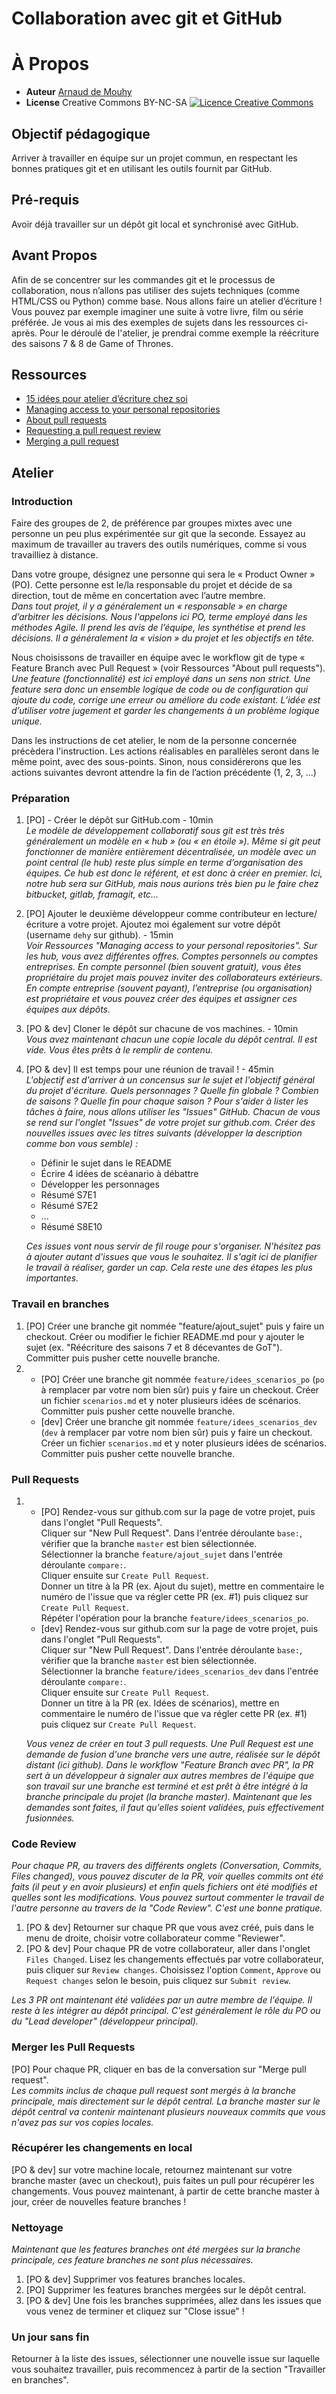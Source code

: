 # Collaboration avec git et GitHub

# À Propos

- **Auteur** [Arnaud de Mouhy](https://github.com/dehy)
- **License** Creative Commons BY-NC-SA [![Licence Creative Commons](https://i.creativecommons.org/l/by-nc-sa/4.0/80x15.png)](http://creativecommons.org/licenses/by-nc-sa/4.0/)

## Objectif pédagogique

Arriver à travailler en équipe sur un projet commun, en respectant les bonnes pratiques git et en utilisant les outils fournit par GitHub.

## Pré-requis

Avoir déjà travailler sur un dépôt git local et synchronisé avec GitHub.

## Avant Propos

Afin de se concentrer sur les commandes git et le processus de collaboration, nous n’allons pas utiliser des sujets techniques (comme HTML/CSS ou Python) comme base. Nous allons faire un atelier d’écriture ! Vous pouvez par exemple imaginer une suite à votre livre, film ou série préférée. Je vous ai mis des exemples de sujets dans les ressources ci-après. Pour le déroulé de l'atelier, je prendrai comme exemple la réécriture des saisons 7 & 8 de Game of Thrones.

## Ressources

- [15 idées pour atelier d’écriture chez soi](https://www.ficellesdauteur.fr/idees-pour-atelier-decriture/)
- [Managing access to your personal repositories](https://docs.github.com/en/github/setting-up-and-managing-your-github-user-account/managing-access-to-your-personal-repositories)
- [About pull requests](https://docs.github.com/en/github/collaborating-with-issues-and-pull-requests/about-pull-requests)
- [Requesting a pull request review](https://docs.github.com/en/github/collaborating-with-issues-and-pull-requests/requesting-a-pull-request-review)
- [Merging a pull request](https://docs.github.com/en/github/collaborating-with-issues-and-pull-requests/merging-a-pull-request)

## Atelier

### Introduction

Faire des groupes de 2, de préférence par groupes mixtes avec une personne un peu plus expérimentée sur git que la seconde. Essayez au maximum de travailler au travers des outils numériques, comme si vous travailliez à distance.

Dans votre groupe, désignez une personne qui sera le « Product Owner » (PO). Cette personne est le/la responsable du projet et décide de sa direction, tout de même en concertation avec l’autre membre.  
_Dans tout projet, il y a généralement un « responsable » en charge d’arbitrer les décisions. Nous l'appelons ici PO, terme employé dans les méthodes Agile. Il prend les avis de l’équipe, les synthétise et prend les décisions. Il a généralement la « vision » du projet et les objectifs en tête._

Nous choisissons de travailler en équipe avec le workflow git de type « Feature Branch avec Pull Request » (voir Ressources "About pull requests").  
_Une feature (fonctionnalité) est ici employé dans un sens non strict. Une feature sera donc un ensemble logique de code ou de configuration qui ajoute du code, corrige une erreur ou améliore du code existant. L’idée est d’utiliser votre jugement et garder les changements à un problème logique unique._

Dans les instructions de cet atelier, le nom de la personne concernée précèdera l'instruction. Les actions réalisables en parallèles seront dans le même point, avec des sous-points. Sinon, nous considérerons que les actions suivantes devront attendre la fin de l’action précédente (1, 2, 3, ...)

### Préparation

1. [PO] - Créer le dépôt sur GitHub.com - 10min  
   _Le modèle de développement collaboratif sous git est très très généralement un modèle en « hub » (ou « en étoile »). Même si git peut fonctionner de manière entièrement décentralisée, un modèle avec un point central (le hub) reste plus simple en terme d’organisation des équipes. Ce hub est donc le référent, et est donc à créer en premier. Ici, notre hub sera sur GitHub, mais nous aurions très bien pu le faire chez bitbucket, gitlab, framagit, etc…_

2. [PO] Ajouter le deuxième développeur comme contributeur en lecture/écriture a votre projet. Ajoutez moi également sur votre dépôt (username `dehy` sur github). - 15min  
   _Voir Ressources "Managing access to your personal repositories". Sur les hub, vous avez différentes offres. Comptes personnels ou comptes entreprises. En compte personnel (bien souvent gratuit), vous êtes propriétaire du projet mais pouvez inviter des collaborateurs extérieurs. En compte entreprise (souvent payant), l’entreprise (ou organisation) est propriétaire et vous pouvez créer des équipes et assigner ces équipes aux dépôts._

3. [PO & dev] Cloner le dépôt sur chacune de vos machines. - 10min  
   _Vous avez maintenant chacun une copie locale du dépôt central. Il est vide. Vous êtes prêts à le remplir de contenu._

4. [PO & dev] Il est temps pour une réunion de travail ! - 45min  
   _L'objectif est d'arriver à un concensus sur le sujet et l'objectif général du projet d'écriture. Quels personnages ? Quelle fin globale ? Combien de saisons ? Quelle fin pour chaque saison ? Pour s'aider à lister les tâches à faire, nous allons utiliser les "Issues" GitHub. Chacun de vous se rend sur l'onglet "Issues" de votre projet sur github.com. Créer des nouvelles issues avec les titres suivants (développer la description comme bon vous semble) :_  
   * Définir le sujet dans le README
   * Écrire 4 idées de scéanario à débattre
   * Développer les personnages
   * Résumé S7E1
   * Résumé S7E2
   * ...
   * Résumé S8E10

    _Ces issues vont nous servir de fil rouge pour s'organiser. N'hésitez pas à ajouter autant d'issues que vous le souhaitez. Il s'agit ici de planifier le travail à réaliser, garder un cap. Cela reste une des étapes les plus importantes._

### Travail en branches

1. [PO] Créer une branche git nommée "feature/ajout_sujet" puis y faire un checkout. Créer ou modifier le fichier README.md pour y ajouter le sujet (ex. "Réécriture des saisons 7 et 8 décevantes de GoT"). Committer puis pusher cette nouvelle branche.
2. 
   * [PO] Créer une branche git nommée `feature/idees_scenarios_po` (`po` à remplacer par votre nom bien sûr) puis y faire un checkout. Créer un fichier `scenarios.md` et y noter plusieurs idées de scénarios. Committer puis pusher cette nouvelle branche.
   * [dev] Créer une branche git nommée `feature/idees_scenarios_dev` (`dev` à remplacer par votre nom bien sûr) puis y faire un checkout. Créer un fichier `scenarios.md` et y noter plusieurs idées de scénarios. Committer puis pusher cette nouvelle branche.

### Pull Requests

1. 
   * [PO] Rendez-vous sur github.com sur la page de votre projet, puis dans l'onglet "Pull Requests".  
     Cliquer sur "New Pull Request". Dans l'entrée déroulante `base:`, vérifier que la branche `master` est bien sélectionnée.  
     Sélectionner la branche `feature/ajout_sujet` dans l'entrée déroulante `compare:`.  
     Cliquer ensuite sur `Create Pull Request`.  
     Donner un titre à la PR (ex. Ajout du sujet), mettre en commentaire le numéro de l'issue que va régler cette PR (ex. #1) puis cliquez sur `Create Pull Request`.  
     Répéter l'opération pour la branche `feature/idees_scenarios_po`.
   * [dev] Rendez-vous sur github.com sur la page de votre projet, puis dans l'onglet "Pull Requests".  
     Cliquer sur "New Pull Request". Dans l'entrée déroulante `base:`, vérifier que la branche `master` est bien sélectionnée.  
     Sélectionner la branche `feature/idees_scenarios_dev` dans l'entrée déroulante `compare:`.  
     Cliquer ensuite sur `Create Pull Request`.  
     Donner un titre à la PR (ex. Idées de scénarios), mettre en commentaire le numéro de l'issue que va régler cette PR (ex. #1) puis cliquez sur `Create Pull Request`.

   _Vous venez de créer en tout 3 pull requests. Une Pull Request est une demande de fusion d'une branche vers une autre, réalisée sur le dépôt distant (ici github). Dans le workflow "Feature Branch avec PR", la PR sert à un développeur à signaler aux autres membres de l'équipe que son travail sur une branche est terminé et est prêt à être intégré à la branche principale du projet (la branche master). Maintenant que les demandes sont faites, il faut qu'elles soient validées, puis effectivement fusionnées._

### Code Review

_Pour chaque PR, au travers des différents onglets (Conversation, Commits, Files changed), vous pouvez discuter de la PR, voir quelles commits ont été faits (il peut y en avoir plusieurs) et enfin quels fichiers ont été modifiés et quelles sont les modifications. Vous pouvez surtout commenter le travail de l'autre personne au travers de la "Code Review". C'est une bonne pratique._

1. [PO & dev] Retourner sur chaque PR que vous avez créé, puis dans le menu de droite, choisir votre collaborateur comme "Reviewer".
2. [PO & dev] Pour chaque PR de votre collaborateur, aller dans l'onglet `Files Changed`. Lisez les changements effectués par votre collaborateur, puis cliquer sur `Review changes`. Choisissez l'option `Comment`, `Approve` ou `Request changes` selon le besoin, puis cliquez sur `Submit review`.

_Les 3 PR ont maintenant été validées par un autre membre de l'équipe. Il reste à les intégrer au dépôt principal. C'est généralement le rôle du PO ou du "Lead developer" (développeur principal)._

### Merger les Pull Requests

[PO] Pour chaque PR, cliquer en bas de la conversation sur "Merge pull request".  
_Les commits inclus de chaque pull request sont mergés à la branche principale, mais directement sur le dépôt central. La branche master sur le dépôt central va contenir maintenant plusieurs nouveaux commits que vous n'avez pas sur vos copies locales._

### Récupérer les changements en local

[PO & dev] sur votre machine locale, retournez maintenant sur votre branche master (avec un checkout), puis faites un pull pour récupérer les changements. Vous pouvez maintenant, à partir de cette branche master à jour, créer de nouvelles feature branches !

### Nettoyage

_Maintenant que les features branches ont été mergées sur la branche principale, ces feature branches ne sont plus nécessaires._  
1. [PO & dev] Supprimer vos features branches locales.
2. [PO] Supprimer les features branches mergées sur le dépôt central.
3. [PO & dev] Une fois les branches supprimées, allez dans les issues que vous venez de terminer et cliquez sur "Close issue" !

### Un jour sans fin

Retourner à la liste des issues, sélectionner une nouvelle issue sur laquelle vous souhaitez travailler, puis recommencez à partir de la section "Travailler en branches".